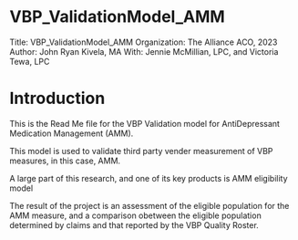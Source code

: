# VBP_ValidationModel_AMM

Title: VBP_ValidationModel_AMM
Organization: The Alliance ACO, 2023
Author: John Ryan Kivela, MA
With: Jennie McMillian, LPC, and Victoria Tewa, LPC

# Introduction

This is the Read Me file for the VBP Validation model for AntiDepressant Medication Management (AMM).

This model is used to validate third party vender measurement of VBP measures, in this case, AMM.

A large part of this research, and one of its key products is AMM eligibility model

The result of the project is an assessment of the eligible population for the AMM measure, and a comparison obetween the eligible population determined by claims and that reported by the VBP Quality Roster.